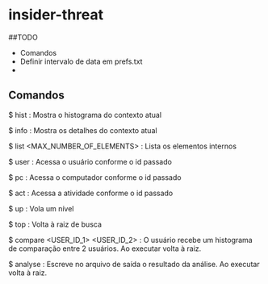 # insider-threat

##TODO

 - Comandos
 - Definir intervalo de data em prefs.txt
 - 


## Comandos

$ hist                            : Mostra o histograma do contexto atual

$ info                            : Mostra os detalhes do contexto atual

$ list <MAX_NUMBER_OF_ELEMENTS>   : Lista os elementos internos

$ user <ID>                       : Acessa o usuário conforme o id passado

$ pc <ID>                         : Acessa o computador conforme o id passado

$ act <ID>                        : Acessa a atividade conforme o id passado

$ up                              : Vola um nível

$ top                             : Volta à raiz de busca

$ compare <USER_ID_1> <USER_ID_2> : O usuário recebe um histograma de comparação entre 2 usuários. Ao executar volta à raiz. 

$ analyse <ROLE>                  : Escreve no arquivo de saída o resultado da análise. Ao executar volta à raiz. 

